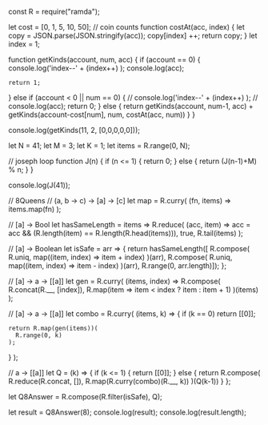 

const R = require("ramda");

let cost = [0, 1, 5, 10, 50];
// coin counts
function costAt(acc, index) {
  let copy = JSON.parse(JSON.stringify(acc));
  copy[index] ++;
  return copy;
}
let index = 1;

function getKinds(account, num, acc) {
  if (account == 0) {
    console.log('index--' + (index++) );
    console.log(acc);

    return 1;
  } else if (account < 0 || num == 0) {
    // console.log('index--' + (index++) );
    // console.log(acc);
    return 0;
  } else {
    return getKinds(account, num-1, acc) + getKinds(account-cost[num], num, costAt(acc, num))
  }
}

console.log(getKinds(11, 2, [0,0,0,0,0]));

let N = 41;
let M = 3;
let K = 1;
let items = R.range(0, N);

// joseph loop
function J(n) {
  if (n <= 1) {
    return 0;
  } else {
    return (J(n-1)+M) % n;
  }
}

console.log(J(41));

// 8Queens
// (a, b -> c) -> [a] -> [c]
let map = R.curry(
  (fn, items) => items.map(fn)
);

// [a] -> Bool
let hasSameLength = items =>
  R.reduce(
    (acc, item) => acc = acc && (R.length(item) == R.length(R.head(items))),
    true,
    R.tail(items)
  );

// [a] -> Boolean
let isSafe = arr => {
  return hasSameLength([
    R.compose(
      R.uniq,
      map((item, index) => item + index)
    )(arr),
    R.compose(
      R.uniq,
      map((item, index) => item - index)
    )(arr),
    R.range(0, arr.length)]);
};

// [a] -> a -> [[a]]
let gen = R.curry(
  (items, index) =>
    R.compose(
      R.concat(R.__, [index]),
      R.map(item => item < index ? item : item + 1)
    )(items)
);

// [a] -> a -> [[a]]
let combo = R.curry(
  (items, k) => {
    if (k == 0) return [[0]];

    return R.map(gen(items))(
      R.range(0, k)
    );
  }
);

// a -> [[a]]
let Q = (k) => {
  if (k <= 1) {
    return [[0]];
  } else {
    return R.compose(
      R.reduce(R.concat, []),
      R.map(R.curry(combo)(R.__, k))
    )(Q(k-1))
  }
};

let Q8Answer = R.compose(R.filter(isSafe), Q);

let result = Q8Answer(8);
console.log(result);
console.log(result.length);


